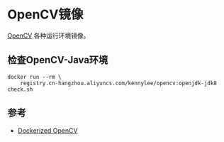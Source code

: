 # OpenCV镜像

[OpenCV](https://opencv.org/) 各种运行环境镜像。

## 检查OpenCV-Java环境

```
docker run --rm \
	registry.cn-hangzhou.aliyuncs.com/kennylee/opencv:openjdk-jdk8 check.sh
```

## 参考

* [Dockerized OpenCV](https://gitlab.com/docker-hub/opencv)

